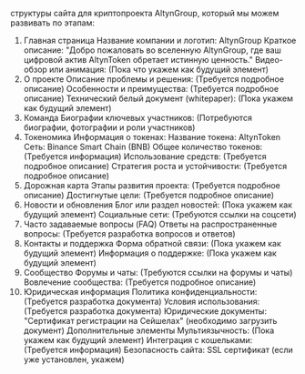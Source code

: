 структуры сайта для криптопроекта AltynGroup, который мы можем развивать по этапам:

1. Главная страница
Название компании и логотип: AltynGroup
Краткое описание: "Добро пожаловать во вселенную AltynGroup, где ваш цифровой актив AltynToken обретает истинную ценность."
Видео-обзор или анимация: (Пока что укажем как будущий элемент)
2. О проекте
Описание проблемы и решения: (Требуется подробное описание)
Особенности и преимущества: (Требуется подробное описание)
Технический белый документ (whitepaper): (Пока укажем как будущий элемент)
3. Команда
Биографии ключевых участников: (Потребуются биографии, фотографии и роли участников)
4. Токеномика
Информация о токенах:
Название токена: AltynToken
Сеть: Binance Smart Chain (BNB)
Общее количество токенов: (Требуется информация)
Использование средств: (Требуется подробное описание)
Стратегия роста и устойчивости: (Требуется подробное описание)
5. Дорожная карта
Этапы развития проекта: (Требуется подробное описание)
Достигнутые цели: (Требуется подробное описание)
6. Новости и обновления
Блог или раздел новостей: (Пока укажем как будущий элемент)
Социальные сети: (Требуются ссылки на соцсети)
7. Часто задаваемые вопросы (FAQ)
Ответы на распространенные вопросы: (Требуется разработка вопросов и ответов)
8. Контакты и поддержка
Форма обратной связи: (Пока укажем как будущий элемент)
Информация о поддержке: (Пока укажем как будущий элемент)
9. Сообщество
Форумы и чаты: (Требуются ссылки на форумы и чаты)
Вовлечение сообщества: (Требуется подробное описание)
10. Юридическая информация
Политика конфиденциальности: (Требуется разработка документа)
Условия использования: (Требуется разработка документа)
Юридические документы: "Сертификат регистрации на Сейшелах" (необходимо загрузить документ)
Дополнительные элементы
Мультиязычность: (Пока укажем как будущий элемент)
Интеграция с кошельками: (Требуется информация)
Безопасность сайта: SSL сертификат (если уже установлен, укажем)

